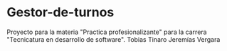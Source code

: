 # Gestor-de-turnos
Proyecto para la materia "Practica profesionalizante" para la carrera "Tecnicatura en desarrollo de software".
Tobias Tinaro
Jeremías Vergara
